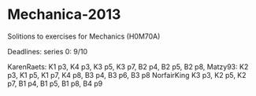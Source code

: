 Mechanica-2013
==============

Solitions to exercises for Mechanics (H0M70A)

Deadlines:
series 0: 9/10

KarenRaets:
K1 p3, K4 p3, K3 p5, K3 p7, B2 p4, B2 p5, B2 p8,
Matzy93:
K2 p3, K1 p5, K1 p7, K4 p8, B3 p4, B3 p6, B3 p8
NorfairKing
K3 p3, K2 p5, K2 p7, B1 p4, B1 p5, B1 p8, B4 p9
